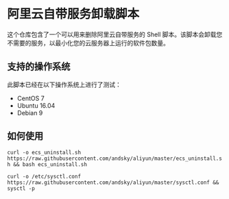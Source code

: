 # 阿里云自带服务卸载脚本

这个仓库包含了一个可以用来删除阿里云自带服务的 Shell 脚本。该脚本会卸载您不需要的服务，以最小化您的云服务器上运行的软件包数量。

## 支持的操作系统

此脚本已经在以下操作系统上进行了测试：

- CentOS 7
- Ubuntu 16.04
- Debian 9

## 如何使用

`curl -o ecs_uninstall.sh https://raw.githubusercontent.com/andsky/aliyun/master/ecs_uninstall.sh && bash ecs_uninstall.sh`

`curl -o /etc/sysctl.conf https://raw.githubusercontent.com/andsky/aliyun/master/sysctl.conf && sysctl -p`
